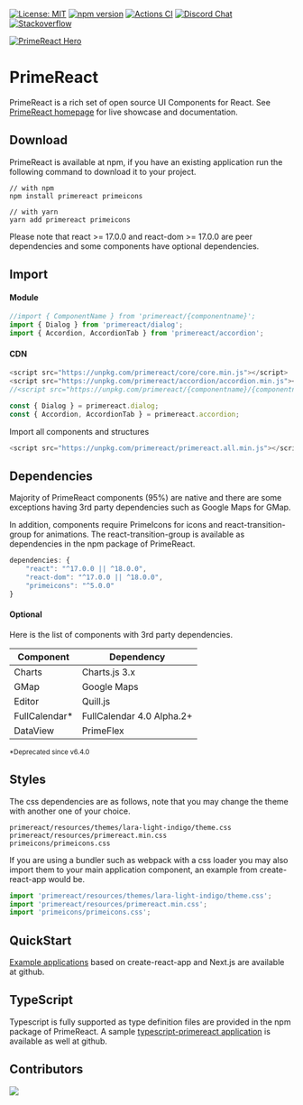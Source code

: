 [![License: MIT](https://img.shields.io/badge/License-MIT-yellow.svg)](https://opensource.org/licenses/MIT)
[![npm version](https://badge.fury.io/js/primereact.svg)](https://badge.fury.io/js/primereact)
[![Actions CI](https://github.com/primefaces/primereact/workflows/NodeJS%20CI/badge.svg)](https://github.com/primefaces/primereact/actions/workflows/node.js.yml)
[![Discord Chat](https://img.shields.io/discord/557940238991753223.svg?color=7289da&label=chat&logo=discord)](https://discord.gg/gzKFYnpmCY)
[![Stackoverflow](https://img.shields.io/badge/StackOverflow-primereact-chocolate.svg)](https://stackoverflow.com/questions/tagged/primereact)

[![PrimeReact Hero](https://www.primefaces.org/wp-content/uploads/2021/12/primereact-release-7.jpeg)](https://www.primefaces.org/primereact)

# PrimeReact

PrimeReact is a rich set of open source UI Components for React. See [PrimeReact homepage](https://www.primefaces.org/primereact) for live showcase and documentation.

## Download

PrimeReact is available at npm, if you have an existing application run the following command to download it to your project.

```
// with npm
npm install primereact primeicons

// with yarn
yarn add primereact primeicons
```
Please note that react >= 17.0.0 and react-dom >= 17.0.0 are peer dependencies and some components have optional dependencies.

## Import

#### Module
```javascript
//import { ComponentName } from 'primereact/{componentname}';
import { Dialog } from 'primereact/dialog';
import { Accordion, AccordionTab } from 'primereact/accordion';
```

#### CDN

```javascript
<script src="https://unpkg.com/primereact/core/core.min.js"></script>
<script src="https://unpkg.com/primereact/accordion/accordion.min.js"></script>
//<script src="https://unpkg.com/primereact/{componentname}/{componentname}.min.js"></script>
```

```javascript
const { Dialog } = primereact.dialog;
const { Accordion, AccordionTab } = primereact.accordion;
```

Import all components and structures
```javascript
<script src="https://unpkg.com/primereact/primereact.all.min.js"></script>
```

## Dependencies

Majority of PrimeReact components (95%) are native and there are some exceptions having 3rd party dependencies such as Google Maps for GMap.

In addition, components require PrimeIcons for icons and react-transition-group for animations. The react-transition-group is available as dependencies in the npm package of PrimeReact.

```javascript
dependencies: {
    "react": "^17.0.0 || ^18.0.0",
    "react-dom": "^17.0.0 || ^18.0.0",
    "primeicons": "^5.0.0"
}
```

#### Optional

Here is the list of components with 3rd party dependencies.

| Component | Dependency |
| --- | --- |
| Charts | Charts.js 3.x |
| GMap | Google Maps |
| Editor | Quill.js |
| FullCalendar* | FullCalendar 4.0 Alpha.2+
| DataView | PrimeFlex |

<sub>*Deprecated since v6.4.0</sup>

## Styles
The css dependencies are as follows, note that you may change the theme with another one of your choice.

```
primereact/resources/themes/lara-light-indigo/theme.css
primereact/resources/primereact.min.css
primeicons/primeicons.css
```

If you are using a bundler such as webpack with a css loader you may also import them to your main application component, an example from create-react-app would be.

```javascript
import 'primereact/resources/themes/lara-light-indigo/theme.css';
import 'primereact/resources/primereact.min.css';
import 'primeicons/primeicons.css';
```

## QuickStart

[Example applications](https://github.com/primefaces/primereact-examples) based on create-react-app and Next.js are available at github.

## TypeScript

Typescript is fully supported as type definition files are provided in the npm package of PrimeReact. A sample [typescript-primereact application](https://github.com/primefaces/primereact-examples/tree/main/cra-basic-ts) is available as well at github.

## Contributors

<a href="https://github.com/primefaces/primereact/graphs/contributors">
  <img src="https://contrib.rocks/image?repo=primefaces/primereact" />
</a>
